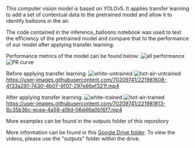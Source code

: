 This computer vision model is based on YOLOv5.
It applies transfer learning to add a set of contextual data to the pretrained model and allow it to identify balloons in the air.

The code contained in the inference_balloons notebook was used to test the efficiency of the pretrained model and compare that to the performance of our model after applying transfer learning.

Performance metrics of the model can be found below:
![all performance](https://drive.google.com/file/d/1h-HzBI0YJKXTjcviGT4P_alakBW-eTvy/view?usp=sharing)
![PR curve](https://drive.google.com/file/d/193HIg7L--DbYZg208Qd80vR5MxCCXLDQ/view?usp=sharing)

Before applying transfer learning:
![white-untrained](https://drive.google.com/file/d/1wbV2szHOxIQeM0JvVs3eYr1EbwwS2tUT/view?usp=sharing)
![hot-air-untrained](https://drive.google.com/file/d/1siP8GUAJv9fTgACYzMOO_5QmhTesN7rh/view?usp=share_link)
https://user-images.githubusercontent.com/70209741/221981608-4f33a291-7430-4b07-9f07-297e66ef321f.mp4

After applying transfer learning:
![white-trained](https://drive.google.com/file/d/1NnhA-EbDFPUjvlUlFcqL9oZB4WMbPfsH/view?usp=share_link)
![hot-air-trained](https://drive.google.com/file/d/1KSYY2Vm8mbyq6v0v87SBpbfbOjv9z1Dv/view?usp=share_link)
https://user-images.githubusercontent.com/70209741/221981813-8c35b36c-ecea-4a58-a19d-06d46a0b16f7.mp4

More examples can be found in the outputs folder of this repository

More information can be found in this [Google Drive folder](https://drive.google.com/drive/folders/1KSwvDx5iDrfFhtfekvSG7CQrM52SoK8K?usp=sharing).
To view the videos, please use the "outputs" folder within the drive.
